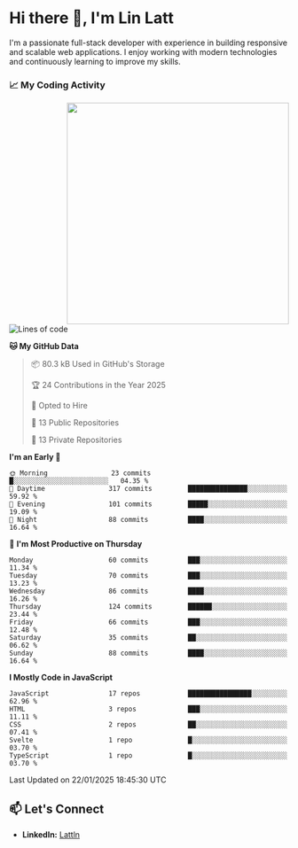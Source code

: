 # Hi there 👋, I'm Lin Latt

I'm a passionate full-stack developer with experience in building responsive and scalable web applications. I enjoy working with modern technologies and continuously learning to improve my skills.

### 📈 My Coding Activity 
<img src="https://github.com/user-attachments/assets/6cec4854-3eec-4600-9120-9be1d3cb2bfe"  width="400px" align="right">

<!--START_SECTION:waka-->
![Lines of code](https://img.shields.io/badge/From%20Hello%20World%20I%27ve%20Written-298.4%20thousand%20lines%20of%20code-blue)

**🐱 My GitHub Data** 

> 📦 80.3 kB Used in GitHub's Storage 
 > 
> 🏆 24 Contributions in the Year 2025
 > 
> 💼 Opted to Hire
 > 
> 📜 13 Public Repositories 
 > 
> 🔑 13 Private Repositories 
 > 
**I'm an Early 🐤** 

```text
🌞 Morning                23 commits          █░░░░░░░░░░░░░░░░░░░░░░░░   04.35 % 
🌆 Daytime                317 commits         ███████████████░░░░░░░░░░   59.92 % 
🌃 Evening                101 commits         █████░░░░░░░░░░░░░░░░░░░░   19.09 % 
🌙 Night                  88 commits          ████░░░░░░░░░░░░░░░░░░░░░   16.64 % 
```
📅 **I'm Most Productive on Thursday** 

```text
Monday                   60 commits          ███░░░░░░░░░░░░░░░░░░░░░░   11.34 % 
Tuesday                  70 commits          ███░░░░░░░░░░░░░░░░░░░░░░   13.23 % 
Wednesday                86 commits          ████░░░░░░░░░░░░░░░░░░░░░   16.26 % 
Thursday                 124 commits         ██████░░░░░░░░░░░░░░░░░░░   23.44 % 
Friday                   66 commits          ███░░░░░░░░░░░░░░░░░░░░░░   12.48 % 
Saturday                 35 commits          ██░░░░░░░░░░░░░░░░░░░░░░░   06.62 % 
Sunday                   88 commits          ████░░░░░░░░░░░░░░░░░░░░░   16.64 % 
```


**I Mostly Code in JavaScript** 

```text
JavaScript               17 repos            ████████████████░░░░░░░░░   62.96 % 
HTML                     3 repos             ███░░░░░░░░░░░░░░░░░░░░░░   11.11 % 
CSS                      2 repos             ██░░░░░░░░░░░░░░░░░░░░░░░   07.41 % 
Svelte                   1 repo              █░░░░░░░░░░░░░░░░░░░░░░░░   03.70 % 
TypeScript               1 repo              █░░░░░░░░░░░░░░░░░░░░░░░░   03.70 % 
```




 Last Updated on 22/01/2025 18:45:30 UTC
<!--END_SECTION:waka-->

## 📫 Let's Connect

- **LinkedIn:** [Lattln](https://linkedin.com/in/lin-latt)
<!-- - **Portfolio:** [Your Portfolio](https://yourportfolio.com) -->
